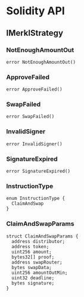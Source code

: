 # Solidity API

## IMerklStrategy

### NotEnoughAmountOut

```solidity
error NotEnoughAmountOut()
```

### ApproveFailed

```solidity
error ApproveFailed()
```

### SwapFailed

```solidity
error SwapFailed()
```

### InvalidSigner

```solidity
error InvalidSigner()
```

### SignatureExpired

```solidity
error SignatureExpired()
```

### InstructionType

```solidity
enum InstructionType {
  ClaimAndSwap
}
```

### ClaimAndSwapParams

```solidity
struct ClaimAndSwapParams {
  address distributor;
  address token;
  uint256 amount;
  bytes32[] proof;
  address swapRouter;
  bytes swapData;
  uint256 amountOutMin;
  uint32 deadline;
  bytes signature;
}
```

